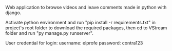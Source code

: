 Web application to browse videos and leave comments made in python with django.

Activate python environment and run "pip install -r requirements.txt" in project's root folder to download the
required packages, then cd to VStream folder and run "py manage.py runserver".

User credential for login:
username: elprofe
password: contra123
